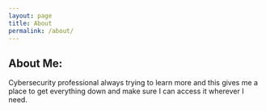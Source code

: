```yaml
---
layout: page
title: About
permalink: /about/
---
```


About Me:
---

Cybersecurity professional always trying to learn more and this gives me a place to get everything down and make sure I can access it wherever I need.